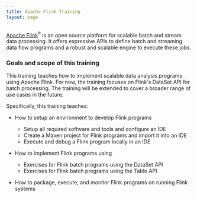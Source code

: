 ```yaml
---
title: Apache Flink Training
layout: page
---
```


[Apache Flink](http://flink.apache.org)<sup>&reg;</sup> is an open source platform for scalable batch and stream data processing. It offers expressive APIs to define batch and streaming data flow programs and a robust and scalable engine to execute these jobs. 


### Goals and scope of this training

This training teaches how to implement scalable data analysis programs using Apache Flink. For now, the training focuses on Flink's DataSet API for batch processing. The training will be extended to cover a broader range of use cases in the future.

Specifically, this training teaches:

- How to setup an environment to develop Flink programs
  - Setup all required software and tools and configure an IDE
  - Create a Maven project for Flink programs and import it into an IDE
  - Execute and debug a Flink program locally in an IDE

- How to implement Flink programs using
	- Exercises for Flink batch programs using the DataSet API
	- Exercises for Flink batch programs using the Table API
  
- How to package, execute, and monitor Flink programs on running Flink systems